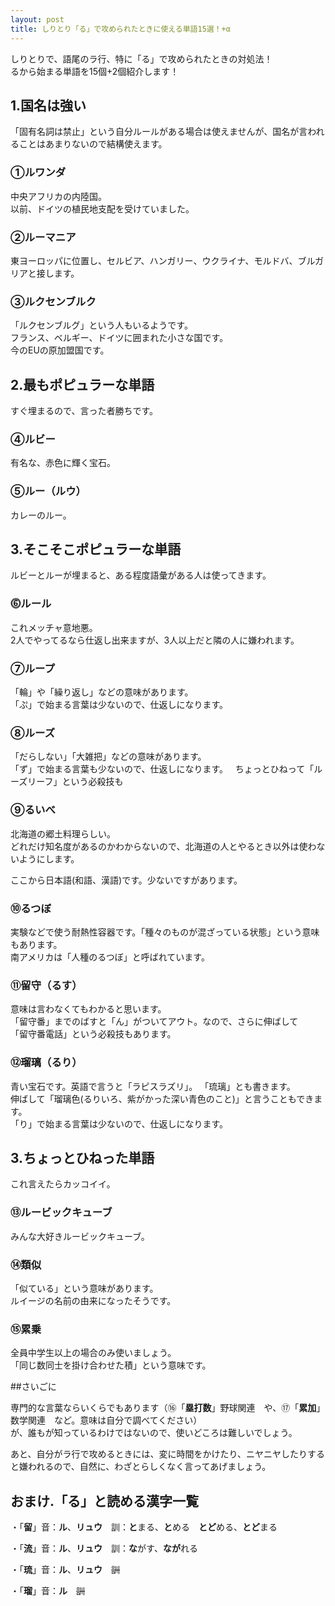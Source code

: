 ```yaml
---
layout: post
title: しりとり「る」で攻められたときに使える単語15選！+α
---
```


しりとりで、語尾のラ行、特に「る」で攻められたときの対処法！  
るから始まる単語を15個+2個紹介します！

## 1.国名は強い
 
「固有名詞は禁止」という自分ルールがある場合は使えませんが、国名が言われることはあまりないので結構使えます。
 
### ①ルワンダ
 
中央アフリカの内陸国。  
以前、ドイツの植民地支配を受けていました。
 
### ②ルーマニア
 
東ヨーロッパに位置し、セルビア、ハンガリー、ウクライナ、モルドバ、ブルガリアと接します。
 
### ③ルクセンブルク
 
「ルクセンブルグ」という人もいるようです。  
フランス、ベルギー、ドイツに囲まれた小さな国です。  
今のEUの原加盟国です。
 
## 2.最もポピュラーな単語
 
すぐ埋まるので、言った者勝ちです。
 
### ④ルビー
 
有名な、赤色に輝く宝石。
 
### ⑤ルー（ルウ）
 
カレーのルー。
 
## 3.そこそこポピュラーな単語
 
ルビーとルーが埋まると、ある程度語彙がある人は使ってきます。
 
### ⓺ルール
 
これメッチャ意地悪。  
2人でやってるなら仕返し出来ますが、3人以上だと隣の人に嫌われます。
 
### ⑦ループ
 
「輪」や「繰り返し」などの意味があります。  
「ぷ」で始まる言葉は少ないので、仕返しになります。
 
### ⑧ルーズ
 
「だらしない」「大雑把」などの意味があります。  
「ず」で始まる言葉も少ないので、仕返しになります。  
ちょっとひねって「ルーズリーフ」という必殺技も
 
### ⑨るいべ
 
北海道の郷土料理らしい。  
どれだけ知名度があるのかわからないので、北海道の人とやるとき以外は使わないようにします。
 
ここから日本語(和語、漢語)です。少ないですがあります。
 
### ⑩るつぼ
 
実験などで使う耐熱性容器です。「種々のものが混ざっている状態」という意味もあります。  
南アメリカは「人種のるつぼ」と呼ばれています。
 
### ⑪留守（るす）
 
意味は言わなくてもわかると思います。  
「留守番」までのばすと「ん」がついてアウト。なので、さらに伸ばして  
「留守番電話」という必殺技もあります。
 
### ⑫瑠璃（るり）
 
青い宝石です。英語で言うと「ラピスラズリ」。  「琉璃」とも書きます。  
伸ばして「瑠璃色(るりいろ、紫がかった深い青色のこと)」と言うこともできます。  
「り」で始まる言葉は少ないので、仕返しになります。
 
## 3.ちょっとひねった単語
 
これ言えたらカッコイイ。
 
### ⑬ルービックキューブ
 
みんな大好きルービックキューブ。
 
### ⑭類似
 
「似ている」という意味があります。  
ルイージの名前の由来になったそうです。
 
### ⑮累乗
 
全員中学生以上の場合のみ使いましょう。  
「同じ数同士を掛け合わせた積」という意味です。
 
##さいごに
 
専門的な言葉ならいくらでもあります（⑯「**塁打数**」野球関連　や、⑰「**累加**」数学関連　など。意味は自分で調べてください）  
が、誰もが知っているわけではないので、使いどころは難しいでしょう。
 
あと、自分がラ行で攻めるときには、変に時間をかけたり、ニヤニヤしたりすると嫌われるので、自然に、わざとらしくなく言ってあげましょう。
 
## おまけ.「る」と読める漢字一覧
 
・「**留**」音：**ル**、**リュウ**　訓：**と**まる、**と**める　**とど**める、**とど**まる
 
・「**流**」音：**ル**、**リュウ**　訓：**な**がす、**なが**れる
 
・「**琉**」音：**ル**、**リュウ**　~~訓~~

・「**瑠**」音：**ル**　~~訓~~
